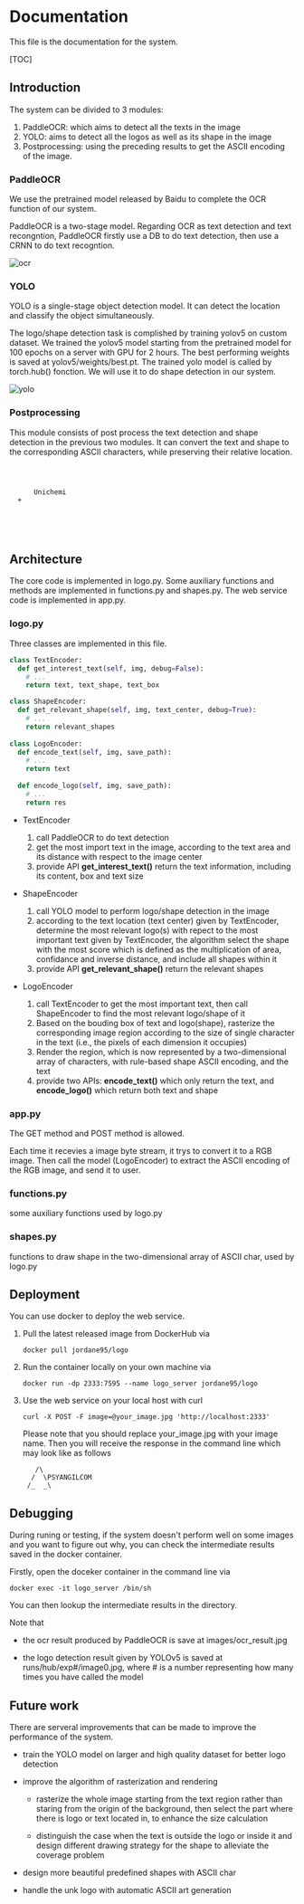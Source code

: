 # Documentation

This file is the documentation for the system.

[TOC]

## Introduction

The system can be divided to 3 modules:

1. PaddleOCR: which aims to detect all the texts in the image
2. YOLO: aims to detect all the logos as well as its shape in the image
3. Postprocessing: using the preceding results to get the ASCII encoding of the image.

### PaddleOCR

We use the pretrained model released by Baidu to complete the OCR function of our system.

PaddleOCR is a two-stage model. Regarding OCR as text detection and text recongntion, PaddleOCR firstly use a DB to do text detection, then use a CRNN to do text recogntion.

![ocr](ocr_result.jpg)

### YOLO

YOLO is a single-stage object detection model. It can detect the location and classify the object simultaneously.

The logo/shape detection task is complished by training yolov5 on custom dataset. We trained the yolov5 model starting from the pretrained model for 100 epochs on a server with GPU for 2 hours. The best performing weights is saved at yolov5/weights/best.pt. The trained yolo model is called by torch.hub() fonction. We will use it to do shape detection in our system.

![yolo](image0.jpg)

### Postprocessing

This module consists of post process the text detection and shape detection in the previous two modules. It can convert the text and shape to the corresponding ASCII characters, while preserving their relative location.

```
                  
                  
                  
      Unichemi    
  +               
                  
                  
                  
                  

```



## Architecture

The core code is implemented in logo.py. Some auxiliary functions and methods are implemented in functions.py and shapes.py. The web service code is implemented in app.py.

### logo.py

Three classes are implemented in this file.

```python
class TextEncoder:
  def get_interest_text(self, img, debug=False):
    # ...
    return text, text_shape, text_box

class ShapeEncoder:
  def get_relevant_shape(self, img, text_center, debug=True):
    # ...
    return relevant_shapes
  
class LogoEncoder:
  def encode_text(self, img, save_path):
    # ...
    return text
  
  def encode_logo(self, img, save_path):
    # ...
    return res
```

* TextEncoder
  1. call PaddleOCR to do text detection
  2. get the most import text in the image, according to the text area and its distance with respect to the image center
  3. provide API **get_interest_text()** return the text information, including its content, box and text size

* ShapeEncoder
  1. call YOLO model to perform logo/shape detection in the image
  2. according to the text location (text center) given by TextEncoder, determine the most relevant logo(s) with repect to the most important text given by TextEncoder, the algorithm select the shape with the most score which is defined as the multiplication of area, confidance and inverse distance, and include all shapes within it
  3. provide API **get_relevant_shape()** return the relevant shapes

* LogoEncoder
  1. call TextEncoder to get the most important text, then call ShapeEncoder to find the most relevant logo/shape of it
  2. Based on the bouding box of text and logo(shape), rasterize the corresponding image region according to the size of single character in the text (i.e., the pixels of each dimension it occupies)
  3. Render the region, which is now represented by a two-dimensional array of characters, with rule-based shape ASCII encoding, and the text
  4. provide two APIs: **encode_text()** which only return the text, and **encode_logo()** which return both text and shape

### app.py

The GET method and POST method is allowed. 

Each time it recevies a image byte stream, it trys to convert it to a RGB image. Then call the model (LogoEncoder) to extract the ASCII encoding of the RGB image, and send it to user.

### functions.py

some auxiliary functions used by logo.py

### shapes.py

functions to draw shape in the two-dimensional array of ASCII char, used by logo.py

## Deployment

You can use docker to deploy the web service.

1. Pull the latest released image from DockerHub via

   ```
   docker pull jordane95/logo
   ```

2. Run the container locally on your own machine via

   ```
   docker run -dp 2333:7595 --name logo_server jordane95/logo
   ```

3. Use the web service on your local host with curl

   ```
   curl -X POST -F image=@your_image.jpg 'http://localhost:2333'
   ```

   Please note that you should replace your_image.jpg with your image name. Then you will receive the response in the command line which may look like as follows

   ```
      /\              
     /  \PSYANGILCOM  
    /_  _\            
   ```

## Debugging

During runing or testing, if the system doesn't perform well on some images and you want to figure out why, you can check the intermediate results saved in the docker container.

Firstly, open the doceker container in the command line via

```
docker exec -it logo_server /bin/sh
```

You can then lookup the intermediate results in the directory.

Note that 

* the ocr result produced by PaddleOCR is save at images/ocr_result.jpg

* the logo detection result given by YOLOv5 is saved at runs/hub/exp#/image0.jpg, where # is a number representing how many times you have called the model

## Future work

There are serveral improvements that can be made to improve the performance of the system.

* train the YOLO model on larger and high quality dataset for better logo detection

* improve the algorithm of rasterization and rendering

  * rasterize the whole image starting from the text region rather than staring from the origin of the background, then select the part where there is logo or text located in, to enhance the size calculation

  * distinguish the case when the text is outside the logo or inside it and design different drawing strategy for the shape to alleviate the coverage problem

* design more beautiful predefined shapes with ASCII char

* handle the unk logo with automatic ASCII art generation

